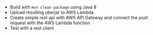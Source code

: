 * Build with `mvn clean package` using Java 8
* Upload resulting uberjar to AWS Lambda
* Create simple rest api with AWS API Gateway and connect the post request with the AWS Lambda function
* Test with a rest client
